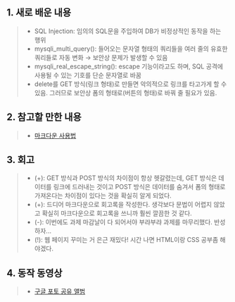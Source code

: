 ## 1. 새로 배운 내용
> * SQL Injection: 임의의 SQL문을 주입하여 DB가 비정상적인 동작을 하는 행위
> * mysqli_multi_query(): 들어오는 문자열 형태의 쿼리들을 여러 줄의 유효한 쿼리들로 자동 변화 → 보안상 문제가 발생할 수 있음
> * mysqli_real_escape_string(): escape 기능이라고도 하며, SQL 공격에 사용될 수 있는 기호를 단순 문자열로 바꿈
> * delete를 GET 방식(링크 형태)로 만들면 악의적으로 링크를 타고가게 할 수 있음. 그러므로 보안상 폼의 형태로(버튼의 형태)로 바꿔 줄 필요가 있음.

## 2. 참고할 만한 내용
> * [마크다운 사용법](https://gist.github.com/ihoneymon/652be052a0727ad59601)

## 3. 회고
> * (+): GET 방식과 POST 방식의 차이점이 항상 헷갈렸는데, GET 방식은 데이터를 링크에 드러내는 것이고 POST 방식은 데이터를 숨겨서 폼의 형태로 가져온다는 차이점이 있다는 것을 확실히 알게 되었다.
> * (+): 드디어 마크다운으로 회고록을 작성한다. 생각보다 문법이 어렵지 않았고 확실히 마크다운으로 회고록을 쓰니까 훨씬 깔끔한 것 같다.
> * (-): 이번에도 과제 마감날이 다 되어서야 부랴부랴 과제를 마무리했다. 반성하자...
> * (!): 웹 페이지 꾸미는 거 은근 재밌다! 시간 나면 HTML이랑 CSS 공부좀 해야겠다.

## 4. 동작 동영상
> * [구글 포토 공유 앨범](https://photos.app.goo.gl/tsJejUta1nkWAgXT9)
